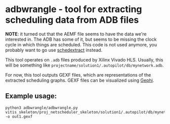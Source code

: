 # adbwrangle - tool for extracting scheduling data from ADB files

**NOTE**: it turned out that the AEMF file seems to have the data we're
interested in. The ADB has some of it, but seems to be missing the clock cycle
in which things are scheduled. This code is not used anymore, you probably want
to go use [schedextract](../schedextract) instead.

This tool operates on `.adb` files produced by Xilinx Vivado HLS. Usually, this
will be something like `projectname/solution1/.autopilot/db/mynetwork.adb`.

For now, this tool outputs GEXF files, which are representations of the
extracted scheduling graphs. GEXF files can be visualized using
[Gephi](https://gephi.org/).


## Example usage:

```
python3 adbwrangle/adbwrangle.py vitis_skeleton/proj_netscheduler_skeleton/solution1/.autopilot/db/mynetwork.adb -o out1.gexf
```


